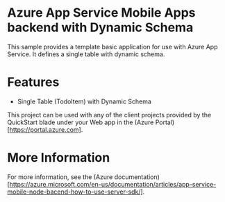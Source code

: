 # Azure App Service Mobile Apps backend with Dynamic Schema

This sample provides a template basic application for use with Azure App Service.  It defines
a single table with dynamic schema.

# Features

* Single Table (TodoItem) with Dynamic Schema

This project can be used with any of the client projects provided by the QuickStart blade under 
your Web app in the (Azure Portal)[https://portal.azure.com].

# More Information

For more information, see the (Azure documentation)[https://azure.microsoft.com/en-us/documentation/articles/app-service-mobile-node-bacend-how-to-use-server-sdk/].
